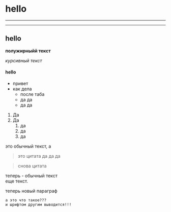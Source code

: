 # hello

---

---

## hello

[comment]: <> (это оказывается комментарий)

<!-- и вот это комментарий :) -->

**полужирныйй текст**

_курсивный текст_

#### hello

- привет
- как дела
  - после таба
  - да да
  - да да

1. Да
1. Да
   1. да
   1. да
   1. да

[comment]: <> (добавил цитату)

это обычный текст, а

<!-- todo: надо сделать -->
<!-- fixme: надо пофиксить -->

> это цитата
> да да да

> снова цитата

теперь - обычный текст  
еще текст.

теперь новый параграф

    а это что такое???
    и шрифтом другим выводится!!!

<!-- надо же, комментарий -->

<!-- todo: вот надо сделать -->
<!-- fixme: надо пофиксить -->
